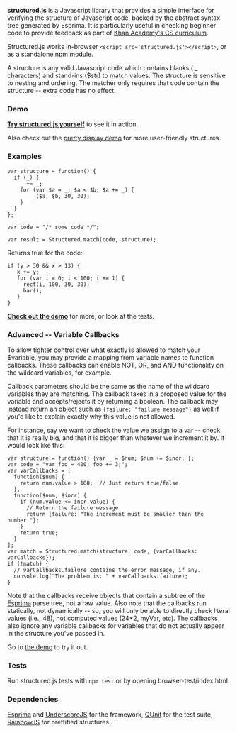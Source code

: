 **structured.js** is a Javascript library that provides a simple interface for verifying the structure of Javascript code, backed by the abstract syntax tree generated by Esprima. It is particularly useful in checking beginner code to provide feedback as part of [Khan Academy's CS curriculum](https://www.khanacademy.org/cs).

Structured.js works in-browser `<script src='structured.js'></script>`, or as a standalone npm module.

A structure is any valid Javascript code which contains blanks ( _ characters) and stand-ins ($str) to match values. The structure is sensitive to nesting and ordering. The matcher only requires that code contain the structure -- extra code has no effect.

### Demo

**[Try structured.js yourself](http://khan.github.io/structuredjs/index.html)** to see it in action.

Also check out the [pretty display demo](http://khan.github.io/structuredjs/pretty-display/index.html) for more user-friendly structures.

### Examples

    var structure = function() {
      if (_) {
        _ += _;
        for (var $a = _; $a < $b; $a += _) {
            _($a, $b, 30, 30);
        }
      }
    };

    var code = "/* some code */";

    var result = Structured.match(code, structure);

Returns true for the code:

    if (y > 30 && x > 13) {
       x += y;
       for (var i = 0; i < 100; i += 1) {
         rect(i, 100, 30, 30);
         bar();
       }
    }

**[Check out the demo](http://khan.github.io/structuredjs/index.html)** for more, or look at the tests.

### Advanced -- Variable Callbacks

To allow tighter control over what exactly is allowed to match your $variable, you may provide a mapping from variable names to function callbacks. These callbacks can enable NOT, OR, and AND functionality on the wildcard variables, for example.

Callback parameters should be the same as the name of the wildcard variables they are matching. The callback takes in a proposed value for the variable and accepts/rejects it by returning a boolean. The callback may instead return an object such as `{failure: "failure message"}` as well if you'd like to explain exactly why this value is not allowed.

For instance, say we want to check the value we assign to a var -- check that it is really big, and that it is bigger than whatever we increment it by. It would look like this:

    var structure = function() {var _ = $num; $num += $incr; };
    var code = "var foo = 400; foo += 3;";
    var varCallbacks = [
      function($num) {
        return num.value > 100;  // Just return true/false
      },
      function($num, $incr) {
        if (num.value <= incr.value) {
          // Return the failure message
          return {failure: "The increment must be smaller than the number."};
        }
        return true;
      }
    ];
    var match = Structured.match(structure, code, {varCallbacks: varCallbacks});
    if (!match) {
      // varCallbacks.failure contains the error message, if any.
      console.log("The problem is: " + varCallbacks.failure);
    }

Note that the callbacks receive objects that contain a subtree of the [Esprima](http://esprima.org) parse tree, not a raw value. Also note that the callbacks run statically, not dynamically -- so, you will only be able to directly check literal values (i.e., 48), not computed values (24*2, myVar, etc). The callbacks also ignore any variable callbacks for variables that do not actually appear in the structure you've passed in.

Go to [the demo](http://khan.github.io/structuredjs/index.html) to try it out.

### Tests

Run structured.js tests with `npm test` or by opening browser-test/index.html.

### Dependencies

[Esprima](http://esprima.org) and [UnderscoreJS](http://underscorejs.org) for the framework,
[QUnit](http://qunitjs.com/) for the test suite,
[RainbowJS](http://craig.is/making/rainbows/) for prettified structures.
